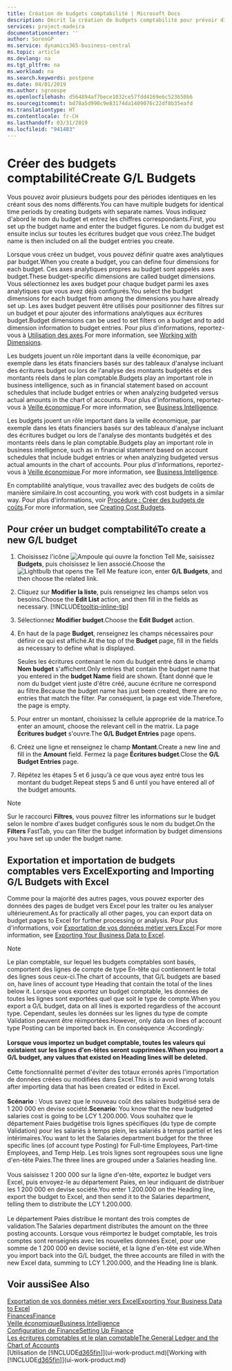 ```yaml
---
title: Création de budgets comptabilité | Microsoft Docs
description: Décrit la création de budgets comptabilité pour prévoir différentes activités financières et affecter des axes analytiques à des fins de veille économique.
services: project-madeira
documentationcenter: ''
author: SorenGP
ms.service: dynamics365-business-central
ms.topic: article
ms.devlang: na
ms.tgt_pltfrm: na
ms.workload: na
ms.search.keywords: postpone
ms.date: 04/01/2019
ms.author: sgroespe
ms.openlocfilehash: d564894af7bece1032ce57fdd4169e6c523650b6
ms.sourcegitcommit: bd78a5d990c9e83174da1409076c22df8b35eafd
ms.translationtype: HT
ms.contentlocale: fr-CH
ms.lasthandoff: 03/31/2019
ms.locfileid: "941483"
---
```

# <a name="create-gl-budgets"></a><span data-ttu-id="1a375-103">Créer des budgets comptabilité</span><span class="sxs-lookup"><span data-stu-id="1a375-103">Create G/L Budgets</span></span>
<span data-ttu-id="1a375-104">Vous pouvez avoir plusieurs budgets pour des périodes identiques en les créant sous des noms différents.</span><span class="sxs-lookup"><span data-stu-id="1a375-104">You can have multiple budgets for identical time periods by creating budgets with separate names.</span></span> <span data-ttu-id="1a375-105">Vous indiquez d'abord le nom du budget et entrez les chiffres correspondants.</span><span class="sxs-lookup"><span data-stu-id="1a375-105">First, you set up the budget name and enter the budget figures.</span></span> <span data-ttu-id="1a375-106">Le nom du budget est ensuite inclus sur toutes les écritures budget que vous créez.</span><span class="sxs-lookup"><span data-stu-id="1a375-106">The budget name is then included on all the budget entries you create.</span></span>  

 <span data-ttu-id="1a375-107">Lorsque vous créez un budget, vous pouvez définir quatre axes analytiques par budget.</span><span class="sxs-lookup"><span data-stu-id="1a375-107">When you create a budget, you can define four dimensions for each budget.</span></span> <span data-ttu-id="1a375-108">Ces axes analytiques propres au budget sont appelés axes budget.</span><span class="sxs-lookup"><span data-stu-id="1a375-108">These budget-specific dimensions are called budget dimensions.</span></span> <span data-ttu-id="1a375-109">Vous sélectionnez les axes budget pour chaque budget parmi les axes analytiques que vous avez déjà configurés.</span><span class="sxs-lookup"><span data-stu-id="1a375-109">You select the budget dimensions for each budget from among the dimensions you have already set up.</span></span> <span data-ttu-id="1a375-110">Les axes budget peuvent être utilisés pour positionner des filtres sur un budget et pour ajouter des informations analytiques aux écritures budget.</span><span class="sxs-lookup"><span data-stu-id="1a375-110">Budget dimensions can be used to set filters on a budget and to add dimension information to budget entries.</span></span> <span data-ttu-id="1a375-111">Pour plus d'informations, reportez-vous à [Utilisation des axes](finance-dimensions.md).</span><span class="sxs-lookup"><span data-stu-id="1a375-111">For more information, see [Working with Dimensions](finance-dimensions.md).</span></span>

 <span data-ttu-id="1a375-112">Les budgets jouent un rôle important dans la veille économique, par exemple dans les états financiers basés sur des tableaux d'analyse incluant des écritures budget ou lors de l'analyse des montants budgétés et des montants réels dans le plan comptable.</span><span class="sxs-lookup"><span data-stu-id="1a375-112">Budgets play an important role in business intelligence, such as in financial statement based on account schedules that include budget entries or when analyzing budgeted versus actual amounts in the chart of accounts.</span></span> <span data-ttu-id="1a375-113">Pour plus d'informations, reportez-vous à [Veille économique](bi.md).</span><span class="sxs-lookup"><span data-stu-id="1a375-113">For more information, see [Business Intelligence](bi.md).</span></span>

 <span data-ttu-id="1a375-114">Les budgets jouent un rôle important dans la veille économique, par exemple dans les états financiers basés sur des tableaux d'analyse incluant des écritures budget ou lors de l'analyse des montants budgétés et des montants réels dans le plan comptable.</span><span class="sxs-lookup"><span data-stu-id="1a375-114">Budgets play an important role in business intelligence, such as in financial statement based on account schedules that include budget entries or when analyzing budgeted versus actual amounts in the chart of accounts.</span></span> <span data-ttu-id="1a375-115">Pour plus d'informations, reportez-vous à [Veille économique](bi.md).</span><span class="sxs-lookup"><span data-stu-id="1a375-115">For more information, see [Business Intelligence](bi.md).</span></span>

<span data-ttu-id="1a375-116">En comptabilité analytique, vous travaillez avec des budgets de coûts de manière similaire.</span><span class="sxs-lookup"><span data-stu-id="1a375-116">In cost accounting, you work with cost budgets in a similar way.</span></span> <span data-ttu-id="1a375-117">Pour plus d'informations, voir [Procédure : Créer des budgets de coûts](finance-create-cost-budgets.md).</span><span class="sxs-lookup"><span data-stu-id="1a375-117">For more information, see [Creating Cost Budgets](finance-create-cost-budgets.md).</span></span>    

## <a name="to-create-a-new-gl-budget"></a><span data-ttu-id="1a375-118">Pour créer un budget comptabilité</span><span class="sxs-lookup"><span data-stu-id="1a375-118">To create a new G/L budget</span></span>  
1. <span data-ttu-id="1a375-119">Choisissez l'icône ![Ampoule qui ouvre la fonction Tell Me](media/ui-search/search_small.png "Dites-moi ce que vous voulez faire"), saisissez **Budgets**, puis choisissez le lien associé.</span><span class="sxs-lookup"><span data-stu-id="1a375-119">Choose the ![Lightbulb that opens the Tell Me feature](media/ui-search/search_small.png "Tell me what you want to do") icon, enter **G/L Budgets**, and then choose the related link.</span></span>  
2. <span data-ttu-id="1a375-120">Cliquez sur **Modifier la liste**, puis renseignez les champs selon vos besoins.</span><span class="sxs-lookup"><span data-stu-id="1a375-120">Choose the **Edit List** action, and then fill in the fields as necessary.</span></span> [!INCLUDE[tooltip-inline-tip](includes/tooltip-inline-tip_md.md)]  
3. <span data-ttu-id="1a375-121">Sélectionnez **Modifier budget**.</span><span class="sxs-lookup"><span data-stu-id="1a375-121">Choose the **Edit Budget** action.</span></span>
4. <span data-ttu-id="1a375-122">En haut de la page **Budget**, renseignez les champs nécessaires pour définir ce qui est affiché.</span><span class="sxs-lookup"><span data-stu-id="1a375-122">At the top of the **Budget** page, fill in the fields as necessary to define what is displayed.</span></span>  

    <span data-ttu-id="1a375-123">Seules les écritures contenant le nom du budget entré dans le champ **Nom budget** s'affichent.</span><span class="sxs-lookup"><span data-stu-id="1a375-123">Only entries that contain the budget name that you entered in the **budget Name** field are shown.</span></span> <span data-ttu-id="1a375-124">Étant donné que le nom du budget vient juste d'être créé, aucune écriture ne correspond au filtre.</span><span class="sxs-lookup"><span data-stu-id="1a375-124">Because the budget name has just been created, there are no entries that match the filter.</span></span> <span data-ttu-id="1a375-125">Par conséquent, la page est vide.</span><span class="sxs-lookup"><span data-stu-id="1a375-125">Therefore, the page is empty.</span></span>  
5. <span data-ttu-id="1a375-126">Pour entrer un montant, choisissez la cellule appropriée de la matrice.</span><span class="sxs-lookup"><span data-stu-id="1a375-126">To enter an amount, choose the relevant cell in the matrix.</span></span> <span data-ttu-id="1a375-127">La page **Écritures budget** s'ouvre.</span><span class="sxs-lookup"><span data-stu-id="1a375-127">The **G/L Budget Entries** page opens.</span></span>  
6. <span data-ttu-id="1a375-128">Créez une ligne et renseignez le champ **Montant**.</span><span class="sxs-lookup"><span data-stu-id="1a375-128">Create a new line and fill in the **Amount** field.</span></span> <span data-ttu-id="1a375-129">Fermez la page **Écritures budget**.</span><span class="sxs-lookup"><span data-stu-id="1a375-129">Close the **G/L Budget Entries** page.</span></span>  
7. <span data-ttu-id="1a375-130">Répétez les étapes 5 et 6 jusqu'à ce que vous ayez entré tous les montant du budget.</span><span class="sxs-lookup"><span data-stu-id="1a375-130">Repeat steps 5 and 6 until you have entered all of the budget amounts.</span></span>  

> [!NOTE]  
>  <span data-ttu-id="1a375-131">Sur le raccourci **Filtres**, vous pouvez filtrer les informations sur le budget selon le nombre d'axes budget configurés sous le nom du budget.</span><span class="sxs-lookup"><span data-stu-id="1a375-131">On the **Filters** FastTab, you can filter the budget information by budget dimensions you have set up under the budget name.</span></span>

## <a name="exporting-and-importing-gl-budgets-with-excel"></a><span data-ttu-id="1a375-132">Exportation et importation de budgets comptables vers Excel</span><span class="sxs-lookup"><span data-stu-id="1a375-132">Exporting and Importing G/L Budgets with Excel</span></span>
<span data-ttu-id="1a375-133">Comme pour la majorité des autres pages, vous pouvez exporter des données des pages de budget vers Excel pour les traiter ou les analyser ultérieurement.</span><span class="sxs-lookup"><span data-stu-id="1a375-133">As for practically all other pages, you can export data on budget pages to Excel for further processing or analysis.</span></span> <span data-ttu-id="1a375-134">Pour plus d'informations, voir [Exportation de vos données métier vers Excel](about-export-data.md).</span><span class="sxs-lookup"><span data-stu-id="1a375-134">For more information, see [Exporting Your Business Data to Excel](about-export-data.md).</span></span>

> [!NOTE]
> <span data-ttu-id="1a375-135">Le plan comptable, sur lequel les budgets comptables sont basés, comportent des lignes de compte de type En-tête qui contiennent le total des lignes sous ceux-ci.</span><span class="sxs-lookup"><span data-stu-id="1a375-135">The chart of accounts, that G/L budgets are based on, have lines of account type Heading that contain the total of the lines below it.</span></span> <span data-ttu-id="1a375-136">Lorsque vous exportez un budget comptable, les données de toutes les lignes sont exportées quel que soit le type de compte.</span><span class="sxs-lookup"><span data-stu-id="1a375-136">When you export a G/L budget, data on all lines is exported regardless of the account type.</span></span> <span data-ttu-id="1a375-137">Cependant, seules les données sur les lignes du type de compte Validation peuvent être réimportées.</span><span class="sxs-lookup"><span data-stu-id="1a375-137">However, only data on lines of account type Posting can be imported back in.</span></span> <span data-ttu-id="1a375-138">En conséquence :</span><span class="sxs-lookup"><span data-stu-id="1a375-138">Accordingly:</span></span> <br /><br /> <span data-ttu-id="1a375-139">**Lorsque vous importez un budget comptable, toutes les valeurs qui existaient sur les lignes d'en-têtes seront supprimées.**</span><span class="sxs-lookup"><span data-stu-id="1a375-139">**When you import a G/L budget, any values that existed on Heading lines will be deleted.**</span></span> <br /><br /> <span data-ttu-id="1a375-140">Cette fonctionnalité permet d'éviter des totaux erronés après l'importation de données créées ou modifiées dans Excel.</span><span class="sxs-lookup"><span data-stu-id="1a375-140">This is to avoid wrong totals after importing data that has been created or edited in Excel.</span></span><br /><br /> <span data-ttu-id="1a375-141">**Scénario** : Vous savez que le nouveau coût des salaires budgétisé sera de 1 200 000 en devise société.</span><span class="sxs-lookup"><span data-stu-id="1a375-141">**Scenario**: You know that the new budgeted salaries cost is going to be LCY 1.200.000.</span></span> <span data-ttu-id="1a375-142">Vous souhaitez que le département Paies budgétise trois lignes spécifiques (du type de compte Validation) pour les salariés à temps plein, les salariés à temps partiel et les intérimaires.</span><span class="sxs-lookup"><span data-stu-id="1a375-142">You want to let the Salaries department budget for the three specific lines (of account type Posting) for Full-time Employees, Part-time Employees, and Temp Help.</span></span> <span data-ttu-id="1a375-143">Les trois lignes sont regroupées sous une ligne d'en-tête Paies.</span><span class="sxs-lookup"><span data-stu-id="1a375-143">The three lines are grouped under a Salaries heading line.</span></span><br /><br /><span data-ttu-id="1a375-144">Vous saisissez 1 200 000 sur la ligne d'en-tête, exportez le budget vers Excel, puis envoyez-le au département Paies, en leur indiquant de distribuer les 1 200 000 en devise société.</span><span class="sxs-lookup"><span data-stu-id="1a375-144">You enter 1.200.000 on the Heading line, export the budget to Excel, and then send it to the Salaries department, telling them to distribute the LCY 1.200.000.</span></span><br /><br /> <span data-ttu-id="1a375-145">Le département Paies distribue le montant des trois comptes de validation.</span><span class="sxs-lookup"><span data-stu-id="1a375-145">The Salaries department distributes the amount on the three posting accounts.</span></span> <span data-ttu-id="1a375-146">Lorsque vous réimportez le budget comptable, les trois comptes sont renseignés avec les nouvelles données Excel, pour une somme de 1 200 000 en devise société, et la ligne d'en-tête est vide.</span><span class="sxs-lookup"><span data-stu-id="1a375-146">When you import back into the G/L budget, the three accounts are filled in with the new Excel data, summing to LCY 1.200.000, and the Heading line is blank.</span></span>

## <a name="see-also"></a><span data-ttu-id="1a375-147">Voir aussi</span><span class="sxs-lookup"><span data-stu-id="1a375-147">See Also</span></span>
[<span data-ttu-id="1a375-148">Exportation de vos données métier vers Excel</span><span class="sxs-lookup"><span data-stu-id="1a375-148">Exporting Your Business Data to Excel</span></span>](about-export-data.md)  
[<span data-ttu-id="1a375-149">Finances</span><span class="sxs-lookup"><span data-stu-id="1a375-149">Finance</span></span>](finance.md)  
[<span data-ttu-id="1a375-150">Veille économique</span><span class="sxs-lookup"><span data-stu-id="1a375-150">Business Intelligence</span></span>](bi.md)  
[<span data-ttu-id="1a375-151">Configuration de Finance</span><span class="sxs-lookup"><span data-stu-id="1a375-151">Setting Up Finance</span></span>](finance-setup-finance.md)  
[<span data-ttu-id="1a375-152">Les écritures comptables et le plan comptable</span><span class="sxs-lookup"><span data-stu-id="1a375-152">The General Ledger and the Chart of Accounts</span></span>](finance-general-ledger.md)  
<span data-ttu-id="1a375-153">[Utilisation de [!INCLUDE[d365fin](includes/d365fin_md.md)]](ui-work-product.md)</span><span class="sxs-lookup"><span data-stu-id="1a375-153">[Working with [!INCLUDE[d365fin](includes/d365fin_md.md)]](ui-work-product.md)</span></span>  
